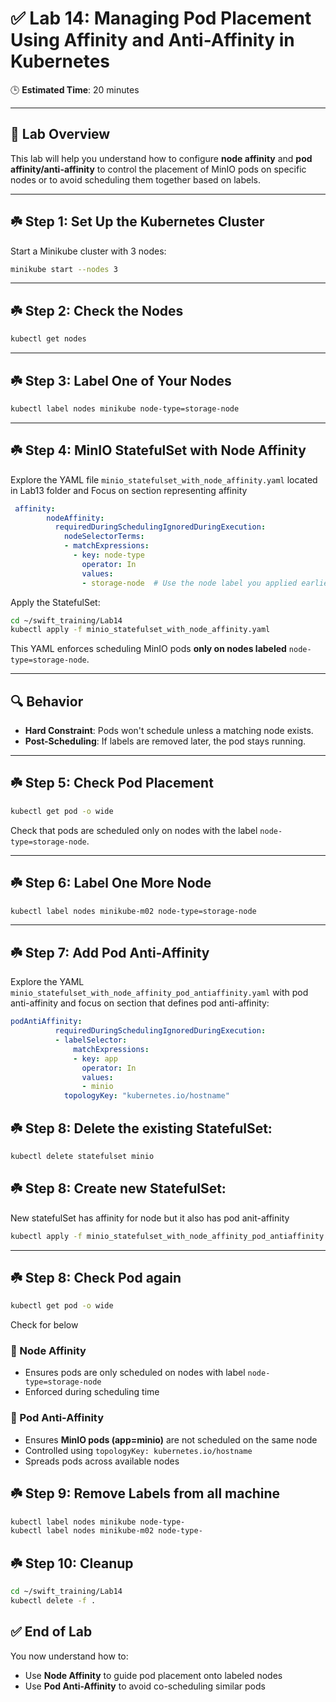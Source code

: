 
# ✅ Lab 14: Managing Pod Placement Using Affinity and Anti-Affinity in Kubernetes

🕒 **Estimated Time**: 20 minutes

---

## 🎯 Lab Overview

This lab will help you understand how to configure **node affinity** and **pod affinity/anti-affinity** to control the placement of MinIO pods on specific nodes or to avoid scheduling them together based on labels.

---

## ☘️ Step 1: Set Up the Kubernetes Cluster

Start a Minikube cluster with 3 nodes:

```bash
minikube start --nodes 3
```

---

## ☘️ Step 2: Check the Nodes

```bash
kubectl get nodes
```

---

## ☘️ Step 3: Label One of Your Nodes

```bash
kubectl label nodes minikube node-type=storage-node
```

---

## ☘️ Step 4: MinIO StatefulSet with Node Affinity

Explore the YAML file `minio_statefulset_with_node_affinity.yaml` located in Lab13 folder and Focus on section representing affinity

```yaml
 affinity:
        nodeAffinity:
          requiredDuringSchedulingIgnoredDuringExecution:
            nodeSelectorTerms:
            - matchExpressions:
              - key: node-type
                operator: In
                values:
                - storage-node  # Use the node label you applied earlier
```



Apply the StatefulSet:

```bash
cd ~/swift_training/Lab14
kubectl apply -f minio_statefulset_with_node_affinity.yaml
```

This YAML enforces scheduling MinIO pods **only on nodes labeled** `node-type=storage-node`.

---

## 🔍 Behavior

- **Hard Constraint**: Pods won't schedule unless a matching node exists.
- **Post-Scheduling**: If labels are removed later, the pod stays running.

---

## ☘️ Step 5: Check Pod Placement

```bash
kubectl get pod -o wide
```

Check that pods are scheduled only on nodes with the label `node-type=storage-node`.

---

## ☘️ Step 6: Label One More Node

```bash
kubectl label nodes minikube-m02 node-type=storage-node
```

---

## ☘️ Step 7: Add Pod Anti-Affinity

Explore the YAML `minio_statefulset_with_node_affinity_pod_antiaffinity.yaml` with pod anti-affinity and focus on section that defines pod anti-affinity:

```yaml
podAntiAffinity:
          requiredDuringSchedulingIgnoredDuringExecution:
          - labelSelector:
              matchExpressions:
              - key: app
                operator: In
                values:
                - minio
            topologyKey: "kubernetes.io/hostname"
```

## ☘️ Step 8: Delete the existing StatefulSet:


```bash
kubectl delete statefulset minio
```

## ☘️ Step 8: Create new StatefulSet:

New statefulSet has affinity for node but it also has pod anit-affinity

```bash
kubectl apply -f minio_statefulset_with_node_affinity_pod_antiaffinity.yaml
```

---

## ☘️ Step 8: Check Pod again

```bash
kubectl get pod -o wide
```
Check for below 

### 🔹 Node Affinity
- Ensures pods are only scheduled on nodes with label `node-type=storage-node`
- Enforced during scheduling time

### 🔹 Pod Anti-Affinity
- Ensures **MinIO pods (app=minio)** are not scheduled on the same node
- Controlled using `topologyKey: kubernetes.io/hostname`
- Spreads pods across available nodes


## ☘️ Step 9: Remove Labels from all machine

```bash
kubectl label nodes minikube node-type-
kubectl label nodes minikube-m02 node-type-
```

## ☘️ Step 10: Cleanup
```bash
cd ~/swift_training/Lab14
kubectl delete -f .
```


## ✅ End of Lab

You now understand how to:
- Use **Node Affinity** to guide pod placement onto labeled nodes
- Use **Pod Anti-Affinity** to avoid co-scheduling similar pods
